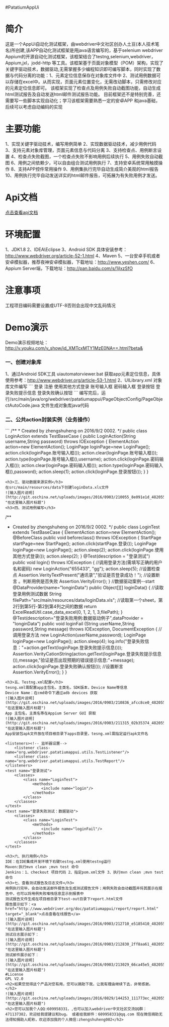 #PatatiumAppUi
<h1>简介</h1>
这是一个AppUi自动化测试框架，由webdriver中文社区创办人土豆(本人技术笔名)所创建,该APP自动化测试框架是用java语言编写的，基于selenium webdriver Appium的开源自动化测试框架，该框架结合了testng,selenium,webdriver，Appium,jxl，jodd-http 等工具。该框架基于页面对象模型（POM）架构，实现了关键字驱动技术，数据驱动,无需掌握多少编程知识即可编写脚本，同时实现了数据与代码分离的功能：1、元素定位信息保存在对象库文件中 2、测试用例数据可以存储在excel中。从而实现，页面元素位置变化，无需改动脚本，只需修改对应的元素定位信息即可。
该框架实现了检查点及用例失败自动截图功能，自动生成html测试报告及自动发送html邮件测试报告功能。
目前框架还不是特别完善，还需要写一些脚本实现自动化；学习该框架需要熟悉一定的安卓APP 和java基础，后续可以考虑自动编码的实现
<h1>主要功能</h1>
1、实现关键字驱动技术，编写用例简单
2、实现数据驱动技术，减少用例代码
3、支持元素对象库管理，页面元素信息与代码分离
3、支持检查点、用例断言设置
4、检查点失败截图，一个检查点失败不影响用例后续执行
5、用例失败自动截图
6、用例之间依赖少，可以自由组合测试用例执行
7、支持安卓系统常用触摸操作
8、支持APP控件常用操作
9、用例集执行完毕自动生成简介美观的html报告
10、用例执行完毕自动发送详实的html邮件报告，可拓展为有失败用例才发送。
<h1>Api文档</h1>
<a href="http://www.webdriver.org/doc/patatiumappui/api/index.html" target="_blank">点击查看api文档</a>
<h1>环境配置</h1>
1、JDK1.8
2、IDEA\Eclipse
3、Android SDK 具体安装参考：<a href="http://www.webdriver.org/article-52-1.html" target="_blank">http://www.webdriver.org/article-52-1.html</a>
4、Maven
5、一台安卓手机或者安卓模拟器，推荐夜神安卓模拟器，下载地址：<a href="http://www.yeshen.com/" target="_blank">http://www.yeshen.com/</a>
6、Appium Server端，下载地址：<a href="http://pan.baidu.com/s/1jIxzSfO" target="_blank">http://pan.baidu.com/s/1jIxzSfO</a>
<h1>注意事项</h1>
工程项目编码需要设置成UTF-8否则会出现中文乱码情况
<h1>Demo演示</h1>
Demo演示视频地址：<a href="http://v.youku.com/v_show/id_XMTcxMTY1MzE0NA==.html?beta&" target="_blank">http://v.youku.com/v_show/id_XMTcxMTY1MzE0NA==.html?beta&</a>
<h3>一、创建对象库</h3>
1、通过Android SDK工具 uiautomatorviewer.bat 获取app元素定位信息，具体使用参考：<a href="http://www.webdriver.org/article-53-1.html" target="_blank">http://www.webdriver.org/article-53-1.html</a>
2、UILibrary.xml 对象库文件编写
```
<?xml version="1.0" encoding="UTF-8"?>
<!--整个对象库文件的根目录，管理整个项目的对象-->
<map>
    <!--管理一个页面的元素（webelement：input,select,textare,a,li等标签），一个page包含多个locator对象
    Pagename:page对象名字，格式：org.webdriver.patatiumappui.pageObject.xxxPage;最后面那位才是真正的页面名字，前面的是java对象库路径；
    另外注意，页面名字是头个单词大写；例如主页：名字定义为 org.webdriver.patatiumappui.pageObject.HomePage
    Value：页面对象的URL，可不填。
    Desc:页面对象中文描述-->
    <page pagename="org.webdriver.patatiumappui.pageObject.StartPage" value="" desc="微信APP启动首页">
        <!--管理一个页面的元素（webelement：input,select,textare,a,li等标签），一个page包含多个locator对象
        Type：定位方式，包含id,name,class,linktext,xpath,css等，定位元素的时候灵活使用，一般可以统一用xpath
        代替id,name,class，linktext的定位方式。
        Timeout：元素加载时间，有些页面元素，可能要等待一段时间才能加载过来，为了查找元素的稳定性，需加等待时间。
        Value:元素定位信息，如果是id,name,class，linktext直接把网页元素对应的这些属性值写上即可，如果是xpath定位方式，
        需要填写正确的xpath语法格式。
        Desc:元素的描述，元素的中文描述信息-->
		<locator type="id" timeout="3" value="com.tencent.mm:id/c4k"  desc="登录">登录</locator>
		<locator type="id" timeout="3" value="com.tencent.mm:id/cuh"  desc="注册">注册</locator>
	</page>
	<page pagename="org.webdriver.patatiumappui.pageObject.LoginPage" value="" desc="微信App登录页面">
	   <locator type="id" timeout="3" value="com.tencent.mm:id/b6c"  desc="使用其他方式登录">使用其他方式登录</locator>
		<locator type="id" timeout="3" value="com.tencent.mm:id/b5r"  desc="账号">账号输入框</locator>
		<locator type="id" timeout="3" value="com.tencent.mm:id/b5s"  desc="密码">密码输入框</locator>
		<locator type="id" timeout="3" value="com.tencent.mm:id/b5t"  desc="登录">登录按钮</locator>
		<locator type="id" timeout="3" value="com.tencent.mm:id/avt"  desc="失败提示信息确认按钮">登录失败提示信息</locator>
		<locator type="id" timeout="3" value="com.tencent.mm:id/bim"  desc="失败提示信息确认按钮">登录失败确认按钮</locator>
    </page>
</map>
```
编写完后，运行/src/main/java/org/webdriver/patatiumappui/PageObjectConfig/PageObjectAutoCode.java 文件生成对象库java代码
<h3>二、公共action封装实例（业务操作）</h3>
```
/**
 * Created by zhengshuheng on 2016/9/2 0002.
 */
public class LoginAction extends TestBaseCase {
    public  LoginAction(String username,String password) throws IOException {
        ElementAction action=new ElementAction();
        LoginPage loginPage=new LoginPage();
        action.click(loginPage.账号输入框());
        action.clear(loginPage.账号输入框());
        action.type(loginPage.账号输入框(),username);
        action.click(loginPage.密码输入框());
        action.clear(loginPage.密码输入框());
        action.type(loginPage.密码输入框(),password);
        action.sleep(1);
        action.click(loginPage.登录按钮());
    }
}

```
<h3>三、驱动数据来源实例</h3>
在src/main/resources/data下创建loginData.xls文件
![输入图片说明](http://git.oschina.net/uploads/images/2016/0903/210055_8e091e1d_482055.png "在这里输入图片标题")
<h3>四、测试用例编写</h3>
```
/**
 * Created by zhengshuheng on 2016/9/2 0002.
 */
public class LoginTest extends TestBaseCase {
    ElementAction action=new ElementAction();
    @BeforeClass
    public  void  beforeclass() throws IOException {
        StartPage startPage=new StartPage();
        action.click(startPage.登录());
        LoginPage loginPage=new LoginPage();
        action.sleep(2);
        action.click(loginPage.使用其他方式登录());
        action.sleep(2);
    }
    @Test(description = "登录测试")
    public  void login() throws IOException {
        //调用登录方法(需填写正确的用户名和密码)
        new LoginAction("655433", "gg");
        action.sleep(5);
        //设置检查点
        Assertion.VerityTextPresent("通讯录","验证是否登录成功！");
        //设置断言 。判断用例是否失败
        Assertion.VerityError();
    }
    //数据驱动案例--start
    @DataProvider(name="longinData")
    public Object[][] loginData()
    {
        //读取登录用例测试数据
        String filePath="src/main/resources/data/loginData.xls";
        //读取第一个sheet，第2行到第5行-第2到第4列之间的数据
        return ExcelReadUtil.case_data_excel(0, 1, 2, 1, 3,filePath);
    }
    @Test(description="登录失败用例:数据驱动例子",dataProvider = "longinData")
    public void loginFail (String userName,String password,String message) throws IOException, DocumentException {
        //调用登录方法
        new  LoginAction(userName,password);
        LoginPage loginPage=new LoginPage();
        action.sleep(4);
        log.info("登录失败信息："+action.getText(loginPage.登录失败提示信息()));
        Assertion.VerityCationString(action.getText(loginPage.登录失败提示信息()),message,"验证是否出现预期的错误提示信息:"+message);
        action.click(loginPage.登录失败确认按钮());
        //设置断言
        Assertion.VerityError();
    }
}

```
<h3>五、Testng.xml配置</h3>
tesng.xml需配置app主包名，主类名，SDK版本，Device Name等信息
Device Name：在cmd命令下通过adb devices 获取
![输入图片说明](http://git.oschina.net/uploads/images/2016/0903/210836_afcc8ce0_482055.png "在这里输入图片标题")
App 主包名，主类名等在Appium Server GUI 获取
![输入图片说明](http://git.oschina.net/uploads/images/2016/0903/211315_02b35374_482055.png "在这里输入图片标题")
App安装包apk文件放在项目根目录下apps目录里，tesng.xml需指定运行apk文件名
```
<?xml version="1.0" encoding="utf-8"?>
<!DOCTYPE suite SYSTEM "http://testng.org/testng-1.0.dtd">
<suite name="Suite" >
    <parameter name="driverName" value="AndroidDriver" />   <!--driver驱动：安卓，IOS-->
    <parameter name="nodeURL" value="127.0.0.1:4723" /> <!--appium-server 地址-->
    <parameter name="appName" value="weixin_861.apk" />  <!--app包名字-->
    <parameter name="platformName" value="Android" /> <!--app运行平台:安卓，IOS-->
    <parameter name="deviceName" value="127.0.0.1:62001" /> <!--手机或者虚拟机设备名字-->
    <parameter name="sdkVersion" value="6.0" /><!--安卓,IOS SDK版本-->
    <parameter name="appMainPackage" value="com.tencent.mm" /><!--app主包名-->
    <parameter name="appActivity" value="com.tencent.mm.ui.LauncherUI" /> <!--app 主类名-->
    <parameter name="UserName" value="" /> <!-- 系统登录用户名-->
    <parameter name="PassWord" value="" />  <!-- 系统登录密码-->
    <parameter name="smtpUserName" value="" />  <!-- 测试报告邮件发送：smtp身份证验证-->
    <parameter name="smtpPassWord" value="" />  <!-- 测试报告邮件发送：smtp身份证验证-->
    <parameter name="smtpHost" value="" />  <!-- 测试报告邮件发送：smtp主机地址-->
    <parameter name="smtpPort" value="" />  <!-- 测试报告邮件发送：smtp主机端口-->
    <parameter name="mailTitle" value="Webdriver中文社区-自动化测试报告" />  <!-- 测试报告邮件发送：邮件标题-->
    <parameter name="logUrl" value="" />  <!-- 测试报告邮件发送：用例运行日志url-->
    <parameter name="reportUrl" value="" />  <!-- 测试报告邮件发送：完整测试报告url-->
    <parameter name="recipients" value="" /> <!-- 测试报告邮件发送：收件人，多个用,号隔开-->
    <parameter name="reportTitle" value="Webdriver中文社区-自动化测试报告" />  <!--测试报告标题-->

    <listeners><!-- 监听器设置-->
        <listener class-name="org.webdriver.patatiumappui.utils.TestListener"/>
        <listener class-name="org.webdriver.patatiumappui.utils.TestReport"/>
    </listeners>
    <test name="登录测试">
        <classes>
            <class name="LoginTest">
                <methods>
                    <include name="login"/>
                </methods>
            </class>
        </classes>
    </test>
    <test name="登录失败测试：数据驱动">
        <classes>
            <class name="LoginTest">
                <methods>
                    <include name="loginFail"/>
                </methods>
            </class>
        </classes>
    </test>
</suite> <!-- Suite -->
```
<h3>六、执行用例</h3>
IDE：在IDE集成开发环境下右键testng.xml使用testng运行
Maven:执行mvn clean ;mvn test 命令
Jenkins：1、checkout 项目代码 2、指定pom.xml文件 3、执行mvn clean ;mvn test 命令
<h3>七、查看测试报告及日志文件</h3>
用例执行完毕，会自动发送邮件报告及生成测试报告文件；用例失败会自动截图并将其展示在报告中，也可以将用例失败堆栈信息显示到报表中
测试报告文件生成在项目根目录下test-out目录下report.html文件
报告展示如下：<a href="http://www.webdriver.org/doc/patatiumappui/report/report.html" target="_blank">点击查看在线报告</a>
![输入图片说明](http://git.oschina.net/uploads/images/2016/0903/212710_e5185410_482055.png "在这里输入图片标题")
测试日志展示如下：
![输入图片说明](http://git.oschina.net/uploads/images/2016/0903/212830_2ff8aa61_482055.png "在这里输入图片标题")
测试邮件展示如下：
![输入图片说明](http://git.oschina.net/uploads/images/2016/0903/213029_66ca45e5_482055.png "在这里输入图片标题")
#License
GPL V2.0
<h2>如果您觉得这个产品对您有用，您可以捐助下我，让我有理由继续下去，非常感谢。</h2>
![输入图片说明](http://git.oschina.net/uploads/images/2016/0829/144253_111773ec_482055.jpeg "在这里输入图片标题")
<h2>您可以加我个人QQ:609958331，,也可以加入webdriver中文社区交流QQ群： 471137382，欢迎给我提建议和bug。 或者给我邮件：609958331@qq.com 现在微信捐助无法得知捐助人昵称，欢迎添加我的个人微信:zhengshuheng002</h2>